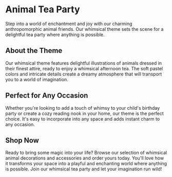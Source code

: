 <!--font:Poppins-->

# Animal Tea Party

Step into a world of enchantment and joy with our charming anthropomorphic animal friends. Our whimsical theme sets the scene for a delightful tea party where anything is possible.

## About the Theme

Our whimsical theme features delightful illustrations of animals dressed in their finest attire, ready to enjoy a whimsical afternoon tea. The soft pastel colors and intricate details create a dreamy atmosphere that will transport you to a world of imagination.

## Perfect for Any Occasion

Whether you're looking to add a touch of whimsy to your child's birthday party or create a cozy reading nook in your home, our theme is the perfect choice. It's easy to incorporate into any space and adds instant charm to any occasion.

## Shop Now

Ready to bring some magic into your life? Browse our selection of whimsical animal decorations and accessories and order yours today. You'll love how it transforms your space into a playful and enchanting world where anything is possible. Join our whimsical tea party and let your imagination run wild!

<!--

Write me markdown content of website with wallpaper:

"A whimsical tea party with anthropomorphic animals"

The header of the page should not be copy of the text but rather a real content of the website which is using this wallpaper.


---


# Welcome to our Whimsical Tea Party!

Step into a world of wonder and delight with our anthropomorphic animal friends. Our wallpaper sets the scene for a magical tea party where anything is possible.

## About the Wallpaper

Our whimsical wallpaper features charming illustrations of animals dressed in their finest attire, ready to enjoy a delightful afternoon tea. The soft pastel colors and intricate details create a dreamy atmosphere that will transport you to a world of imagination.

## Perfect for Any Room

Whether you're looking to add a touch of whimsy to your child's bedroom or create a cozy reading nook in your living room, our wallpaper is the perfect choice. It's easy to install and adds instant charm to any space.

## Shop Now

Ready to bring some magic into your home? Browse our selection of whimsical wallpaper and order yours today. You'll love how it transforms your space into a playful and enchanting world.


---


Heading is too long, rewrite whole content.


---


# Whimsical Animal Wallpaper for Your Home

Transform your space into a whimsical wonderland with our charming animal wallpaper. Featuring anthropomorphic animals dressed in their finest attire, this wallpaper creates a dreamy atmosphere that will delight adults and children alike.

## About the Wallpaper

Our whimsical wallpaper is designed to add a touch of magic to any room. The soft pastel colors and intricate details make it a perfect choice for creating a cozy reading nook or adding a playful touch to a child's bedroom.

## Easy to Install

Installing our wallpaper is a breeze! Simply follow the instructions included with your order and you'll have a beautiful new wall in no time. Plus, it's easy to remove if you ever decide to switch up your decor.

## Shop Now

Ready to bring some enchantment into your home? Browse our selection of whimsical animal wallpaper and order yours today. You'll love how it transforms your space into a delightful tea party with your favorite animal friends.


---


Heading should not include word "wallpaper". The website should not be about the wallpaper itself, wallpaper is just a related background, rewrite whole content.


---


# Welcome to Our Whimsical Tea Party with Anthropomorphic Animals

Step into a world of wonder and delight with our charming anthropomorphic animal friends. Our whimsical background sets the scene for a magical tea party where anything is possible.

## About the Theme

Our whimsical theme features delightful illustrations of animals dressed in their finest attire, ready to enjoy a delightful afternoon tea. The soft pastel colors and intricate details create a dreamy atmosphere that will transport you to a world of imagination.

## Perfect for Any Occasion

Whether you're looking to add a touch of whimsy to your child's birthday party or create a cozy reading nook in your home, our theme is the perfect choice. It's easy to incorporate into any space and adds instant charm to any occasion.

## Shop Now

Ready to bring some magic into your life? Browse our selection of whimsical animal decorations and accessories and order yours today. You'll love how it transforms your space into a playful and enchanting world where anything is possible.


---


Heading is too long, rewrite whole content.


---


# Join Our Whimsical Tea Party with Anthropomorphic Animals

Step into a world of enchantment and joy with our charming anthropomorphic animal friends. Our whimsical theme sets the scene for a delightful tea party where anything is possible.

## About the Theme

Our whimsical theme features delightful illustrations of animals dressed in their finest attire, ready to enjoy a whimsical afternoon tea. The soft pastel colors and intricate details create a dreamy atmosphere that will transport you to a world of imagination.

## Perfect for Any Occasion

Whether you're looking to add a touch of whimsy to your child's birthday party or create a cozy reading nook in your home, our theme is the perfect choice. It's easy to incorporate into any space and adds instant charm to any occasion.

## Shop Now

Ready to bring some magic into your life? Browse our selection of whimsical animal decorations and accessories and order yours today. You'll love how it transforms your space into a playful and enchanting world where anything is possible. Join our whimsical tea party and let your imagination run wild!


---


Write me a Google font which is best fitting for the website.

Pick from the list:
- Playfair Display
- IBM Plex Sans
- Raleway
- Futura
- Orbitron
- Barlow Condensed
- Exo 2
- Lobster
- Dancing Script
- Open Sans
- Inter
- Great Vibes
- Roboto
- Poppins
- Lato
- Montserrat
- Alegreya


Write just the font name nothing else.


---


Poppins

-->
